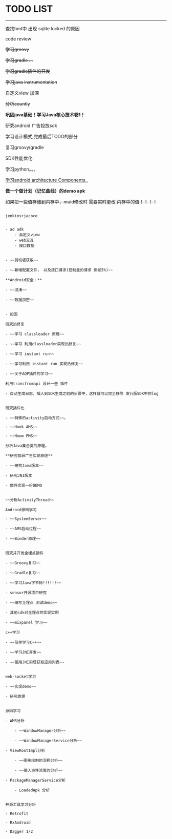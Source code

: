 # TODO LIST
---
查找hmt中 出现 sqlite locked 的原因


code review

~~学习groovy~~

~~学习gradle ...~~

~~学习gradle插件的开发~~

~~学习java instrumentation~~

自定义view 加深

~~分析countly~~

~~**巩固java基础！学习Java核心技术卷1！**~~



研究android 广告投放sdk

学习设计模式,完成最后TODO的部分

复习groovy/gradle

SDK性能优化

学习python。。。

[学习android architecture Components..](https://developer.android.com/topic/libraries/architecture/index.html)

**做一个做计划（记忆曲线）的demo apk**

~~如果把一些值存储到内存中，muid修改时 需要实时更改 内存中的值！！！！~~

~~~测试一下 当数据库 不关闭时  CPU 占用会不会 增加。。~~~~

jenkins+jacoco


- ad adk
	- 自定义view
	- web交互
	- 接口数据


- ~~剪切板获取~~

- ~~新增配置文件， 以及接口请求(控制量的请求 例如5%)~~

**Android安全：**

- ~~混淆~~

- ~~数据加密~~


- 加固

研究热修复

- ~~学习 classloader 原理~~

- ~~学习 利用classloader实现热修复~~

- ~~学习 instant run~~

- ~~学习利用 instant run 实现热修复~~

- ~~关于AOP插件的学习~~

利用transfromapi 设计一些 插件

- 自动生成日志，插入到SDK生成之前的步骤中，这样就可以完全移除 发行版SDK中的log


研究插件化

- ~~特殊的activity启动方式~~。

- ~~Hook AMS~~

- ~~Hoom PMS~~

分析Java集合类的原理。

**研究锁屏广告实现原理**

- ~~研究Java版本~~

- 研究JNI版本

- 额外实现一份DEMO


~~分析ActivityThread~~

Android源码学习

- ~~SystemServer~~

- ~~AMS启动过程~~

- ~~Binder原理~~


研究并开发全埋点插件

- ~~Groovy复习~~

- ~~Gradle复习~~

- ~~学习Java字节码!!!!!!~~

- sensor开源项目研究

- ~~编写全埋点 测试demo~~

- 其他sdk对全埋点的实现实例

- ~~mixpanel 学习~~

c++学习

- ~~简单学习C++~~

- ~~学习JNI开发~~

- ~~使用JNI实现获取应用列表~~


web-socket学习

- ~~实现demo~~

- 研究原理


源码学习

- WMS分析

	- ~~WindowManager分析~~

	- ~~WindowManagerService分析~~

- ViewRootImpl分析
	
	- ~~图形绘制的流程分析~~

	- ~~输入事件派发的分析~~

- PackageManagerService分析

	- LoadedApk 分析


开源工具学习分析

- Retrofit

- RxAndroid

- Dagger 1/2